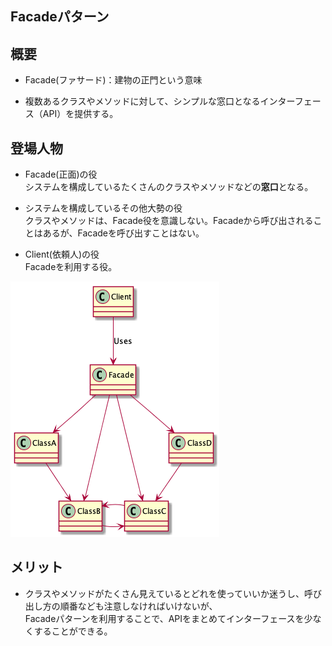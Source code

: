 ## Facadeパターン

## 概要
- Facade(ファサード)：建物の正門という意味

- 複数あるクラスやメソッドに対して、シンプルな窓口となるインターフェース（API）を提供する。

## 登場人物
- Facade(正面)の役  
  システムを構成しているたくさんのクラスやメソッドなどの**窓口**となる。


- システムを構成しているその他大勢の役  
  クラスやメソッドは、Facade役を意識しない。Facadeから呼び出されることはあるが、Facadeを呼び出すことはない。


- Client(依頼人)の役  
  Facadeを利用する役。


![Facade](./plantuml/Facade.png)

## メリット
- クラスやメソッドがたくさん見えているとどれを使っていいか迷うし、呼び出し方の順番なども注意しなければいけないが、  
  Facadeパターンを利用することで、APIをまとめてインターフェースを少なくすることができる。

